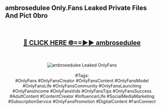 <h2>ambrosedulee Only.Fans Leaked Private Files And Pict 0bro</h2>
<br>
<div align="center">
<h2><a href="https://mediafiles.top/ambrosedulee" rel="nofollow">🔴 CLICK HERE 🌐==►► ambrosedulee</a></h2>
<br>
<br>
<a href="https://mediafiles.top/ambrosedulee" rel="nofollow" data-target="animated-image.originalLink"><img src="https://i.ibb.co.com/WyWwxjT/player-gif2.gif" alt="ambrosedulee Leaked OnlyFans" style="max-width: 100%; display: inline-block;" data-target="animated-image.originalImage"></a>
<br><br>
#Tags:
<br>
#OnlyFans #OnlyFansCreator #OnlyFansContent #OnlyFansModel #OnlyFansLife #OnlyFansCommunity #OnlyFansLaunching #OnlyFansIncome #OnlyFansVids #OnlyFansTips #OnlyFansSuccess #AdultContent #ContentCreator #InfluencerLife #SocialMediaMarketing #SubscriptionService #OnlyFansPromotion #DigitalContent #FanConnect
</div>
<br>